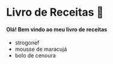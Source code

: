 
# Livro de Receitas :unicorn:

#### Olá! Bem vindo ao meu livro de receitas 

 - strogonef
 - mousse de maracujá
 - bolo de cenoura

